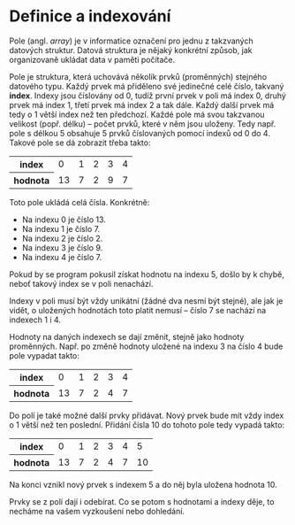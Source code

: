 # Definice a indexování

Pole (angl. *array*) je v informatice označení pro jednu z takzvaných datových struktur. Datová struktura je nějaký konkrétní způsob, jak organizovaně ukládat data v paměti počítače.

Pole je struktura, která uchovává několik prvků (proměnných) stejného datového typu. Každý prvek má přiděleno své jedinečné celé číslo, takvaný **index**. Indexy jsou číslovány od 0, tudíž první prvek v poli má index 0, druhý prvek má index 1, třetí prvek má index 2 a tak dále. Každý další prvek má tedy o 1 větší index než ten předchozí. Každé pole má svou takzvanou velikost (popř. délku) – počet prvků, které v něm jsou uloženy. Tedy např. pole s délkou 5 obsahuje 5 prvků číslovaných pomocí indexů od 0 do 4. Takové pole se dá zobrazit třeba takto:

<table>
<tr><th>index</th><td>0</td><td>1</td><td>2</td><td>3</td><td>4</td></tr>
<tr><th>hodnota</th><td>13</td><td>7</td><td>2</td><td>9</td><td>7</td></tr>
</table>

Toto pole ukládá celá čísla. Konkrétně:

- Na indexu 0 je číslo 13.
- Na indexu 1 je číslo 7.
- Na indexu 2 je číslo 2.
- Na indexu 3 je číslo 9.
- Na indexu 4 je číslo 7.

Pokud by se program pokusil získat hodnotu na indexu 5, došlo by k chybě, neboť takový index se v poli nenachází.

Indexy v poli musí být vždy unikátní (žádné dva nesmí být stejné), ale jak je vidět, o uložených hodnotách toto platit nemusí – číslo 7 se nachází na indexech 1 i 4.

Hodnoty na daných indexech se dají změnit, stejně jako hodnoty proměnných. Např. po změně hodnoty uložené na indexu 3 na číslo 4 bude pole vypadat takto:

<table>
<tr><th>index</th><td>0</td><td>1</td><td>2</td><td>3</td><td>4</td></tr>
<tr><th>hodnota</th><td>13</td><td>7</td><td>2</td><td>4</td><td>7</td></tr>
</table>

Do polí je také možné další prvky přidávat. Nový prvek bude mít vždy index o 1 větší než ten poslední. Přidání čísla 10 do tohoto pole tedy vypadá takto:

<table>
<tr><th>index</th><td>0</td><td>1</td><td>2</td><td>3</td><td>4</td><td>5</td></tr>
<tr><th>hodnota</th><td>13</td><td>7</td><td>2</td><td>4</td><td>7</td><td>10</td></tr>
</table>

Na konci vznikl nový prvek s indexem 5 a do něj byla uložena hodnota 10.

Prvky se z polí dají i odebírat. Co se potom s hodnotami a indexy děje, to necháme na vašem vyzkoušení nebo dohledání.
